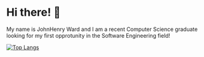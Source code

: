 # Hi there! 👋
My name is JohnHenry Ward and I am a recent Computer Science graduate looking for my first opprotunity in the Software Engineering field!

[![Top Langs](https://github-readme-stats.vercel.app/api/top-langs/?username=JohnHenry-Ward&layout=compact&theme=dark)](https://github.com/anuraghazra/github-readme-stats)
